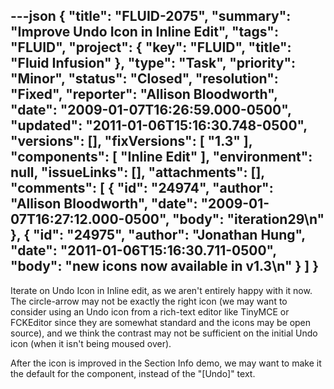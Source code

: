 ---json
{
  "title": "FLUID-2075",
  "summary": "Improve Undo Icon in Inline Edit",
  "tags": "FLUID",
  "project": {
    "key": "FLUID",
    "title": "Fluid Infusion"
  },
  "type": "Task",
  "priority": "Minor",
  "status": "Closed",
  "resolution": "Fixed",
  "reporter": "Allison Bloodworth",
  "date": "2009-01-07T16:26:59.000-0500",
  "updated": "2011-01-06T15:16:30.748-0500",
  "versions": [],
  "fixVersions": [
    "1.3"
  ],
  "components": [
    "Inline Edit"
  ],
  "environment": null,
  "issueLinks": [],
  "attachments": [],
  "comments": [
    {
      "id": "24974",
      "author": "Allison Bloodworth",
      "date": "2009-01-07T16:27:12.000-0500",
      "body": "iteration29\n"
    },
    {
      "id": "24975",
      "author": "Jonathan Hung",
      "date": "2011-01-06T15:16:30.711-0500",
      "body": "new icons now available in v1.3\n"
    }
  ]
}
---
Iterate on Undo Icon in Inline edit, as we aren't entirely happy with it now. The circle-arrow may not be exactly the right icon (we may want to consider using an Undo icon from a rich-text editor like TinyMCE or FCKEditor since they are somewhat standard and the icons may be open source), and we think the contrast may not be sufficient on the initial Undo icon (when it isn't being moused over).

After the icon is improved in the Section Info demo, we may want to make it the default for the component, instead of the "\[Undo]" text.

        